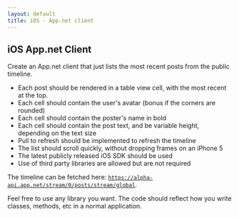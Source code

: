 ```yaml
---
layout: default
title: iOS - App.net client
---
```


## iOS App.net Client

Create an App.net client that just lists the most recent posts from the public timeline.

- Each post should be rendered in a table view cell, with the most recent at the top.
- Each cell should contain the user's avatar (bonus if the corners are rounded)
- Each cell should contain the poster's name in bold
- Each cell should contain the post text, and be variable height, depending on the text size
- Pull to refresh should be implemented to refresh the timeline
- The list should scroll quickly, without dropping frames on an iPhone 5
- The latest publicly released iOS SDK should be used
- Use of third party libraries are allowed but are not required

The timeline can be fetched here: [`https://alpha-api.app.net/stream/0/posts/stream/global`](https://alpha-api.app.net/stream/0/posts/stream/global).

Feel free to use any library you want. The code should reflect how you write classes, methods, etc in a normal application.
